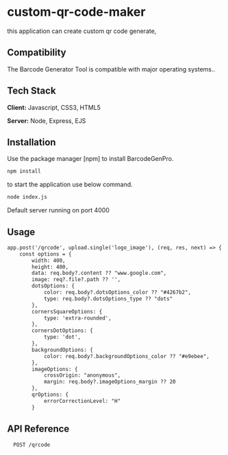# custom-qr-code-maker
this application can create custom qr code generate, 


## Compatibility
The Barcode Generator Tool is compatible with major operating systems..

## Tech Stack

**Client:** Javascript, CSS3, HTML5

**Server:** Node, Express, EJS

## Installation

Use the package manager [npm] to install BarcodeGenPro.

```bash
npm install
```

to start the application use below command.

```bash
node index.js
```

Default server running on port 4000

## Usage

```HTML
app.post('/qrcode', upload.single('logo_image'), (req, res, next) => {
    const options = {
        width: 400,
        height: 400,
        data: req.body?.content ?? "www.google.com",
        image: req?.file?.path ?? '',
        dotsOptions: {
            color: req.body?.dotsOptions_color ?? "#4267b2",
            type: req.body?.dotsOptions_type ?? "dots"
        },
        cornersSquareOptions: {
            type: 'extra-rounded',
        },
        cornersDotOptions: {
            type: 'dot',
        },
        backgroundOptions: {
            color: req.body?.backgroundOptions_color ?? "#e9ebee",
        },
        imageOptions: {
            crossOrigin: "anonymous",
            margin: req.body?.imageOptions_margin ?? 20
        },
        qrOptions: {
            errorCorrectionLevel: "H"
        }
```

## API Reference


```http
  POST /qrcode
```
